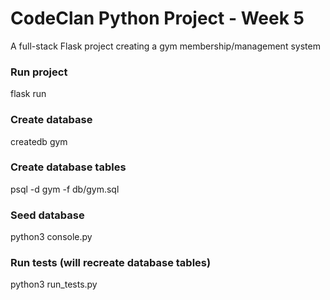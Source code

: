 # CodeClan Python Project - Week 5

A full-stack Flask project creating a gym membership/management system

### Run project

flask run

### Create database

createdb gym

### Create database tables

psql -d gym -f db/gym.sql

### Seed database

python3 console.py

### Run tests (will recreate database tables)

python3 run_tests.py
